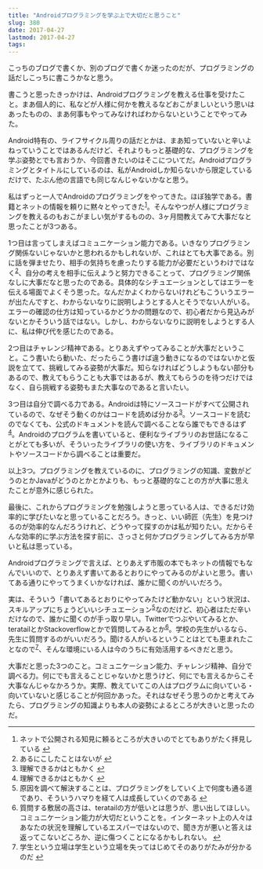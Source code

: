 ```yaml
---
title: "Androidプログラミングを学ぶ上で大切だと思うこと"
slug: 380
date: 2017-04-27
lastmod: 2017-04-27
tags: 
---
```


こっちのブログで書くか、別のブログで書くか迷ったのだが、プログラミングの話だしこっちに書こうかなと思う。

書こうと思ったきっかけは、Androidプログラミングを教える仕事を受けたこと。まあ個人的に、私などが人様に何かを教えるなどおこがましいという思いはあったものの、まあ何事もやってみなければわからないということでやってみた。

Android特有の、ライフサイクル周りの話だとかは、まあ知っていないと辛いよねっていうことではあるんだけど、それよりもっと基礎的な、プログラミングを学ぶ姿勢とでも言おうか、今回書きたいのはそこについてだ。Androidプログラミングとタイトルにしているのは、私がAndroidしか知らないから限定しているだけで、たぶん他の言語でも同じなんじゃないかなと思う。

私はずっと一人でAndroidのプログラミングをやってきた。ほぼ独学である。書籍とネットの情報を頼りに黙々とやってきた<sup id="fnref-380-1"><a href="#fn-380-1" class="jetpack-footnote">1</a></sup>。そんなやつが人様にプログラミングを教えるのもおこがましい気がするものの、3ヶ月間教えてみて大事だなと思ったことが3つある。

1つ目は言ってしまえばコミュニケーション能力である。いきなりプログラミング関係ないじゃないかと思われるかもしれないが、これはとても大事である。別に話を弾ませたり、相手の気持ちを慮ったりする能力が必要だというわけではなく<sup id="fnref-380-2"><a href="#fn-380-2" class="jetpack-footnote">2</a></sup>、自分の考えを相手に伝えようと努力できることって、プログラミング関係なしに大事だなと思ったのである。具体的なシチュエーションとしてはエラーを伝える場面でよくそう思った。なんだかよくわからないけれどもこういうエラーが出たんですと、わからないなりに説明しようとする人とそうでない人がいる。エラーの確認の仕方は知っているかどうかの問題なので、初心者だから見込みがないとかそういう話ではない。しかし、わからないなりに説明をしようとする人に、私は伸び代を感じたのである。

2つ目はチャレンジ精神である。とりあえずやってみることが大事だということ。こう書いたら動いた、だったらこう書けば違う動きになるのではないかと仮説を立てて、挑戦してみる姿勢が大事だ。知らなければどうしようもない部分もあるので、教えてもらうことも大事ではあるが、教えてもらうのを待つだけではなく、自ら挑戦する姿勢もまた大事なのであると言いたい。

3つ目は自分で調べる力である。Androidは特にソースコードがすべて公開されているので、なぜそう動くのかはコードを読めば分かる<sup id="fnref-380-3"><a href="#fn-380-3" class="jetpack-footnote">3</a></sup>。ソースコードを読むのでなくても、公式のドキュメントを読んで調べることなら誰でもできるはず<sup id="fnref-380-4"><a href="#fn-380-4" class="jetpack-footnote">4</a></sup>。Androidのプログラムを書いていると、便利なライブラリのお世話になることがとても多いが、そういったライブラリの使い方を、ライブラリのドキュメントやソースコードから調べることは重要だ。

以上3つ。プログラミングを教えているのに、プログラミングの知識、変数がどうのとかJavaがどうのとかとかよりも、もっと基礎的なことの方が大事に思えたことが意外に感じられた。

最後に、これからプログラミングを勉強しようと思っている人は、できるだけ効率的に学びたいなと思っていることだろう。きっと、いい師匠（先生）を見つけるのが効率的なんだろうけれど、どうやって探すのかは私が知りたい。だからそんな効率的に学ぶ方法を探す前に、さっさと何かプログラミングしてみる方が早いと私は思っている。

Androidプログラミングで言えば、とりあえず市販の本でもネットの情報でもなんでいいので、とりあえず書いてあるとおりにやってみるのがよいと思う。書いてある通りにやってうまくいかなければ、誰かに聞くのがいいだろう。

実は、そういう「書いてあるとおりにやってみたけど動かない」という状況は、スキルアップにちょうどいいシチュエーション<sup id="fnref-380-5"><a href="#fn-380-5" class="jetpack-footnote">5</a></sup>なのだけど、初心者はただ辛いだけなので、誰かに聞くのが手っ取り早い。Twitterでつぶやいてみるとか、teratailとかStackoverflowとかで質問してみるとか<sup id="fnref-380-6"><a href="#fn-380-6" class="jetpack-footnote">6</a></sup>。学校の先生がいるなら、先生に質問するのがいいだろう。聞ける人がいるということはとても恵まれたことなので<sup id="fnref-380-7"><a href="#fn-380-7" class="jetpack-footnote">7</a></sup>、そんな環境にいる人は今のうちに有効活用するべきだと思う。

大事だと思った3つのこと。コミュニケーション能力、チャレンジ精神、自分で調べる力。何にでも言えることじゃないかと思うけど、何にでも言えるからこそ大事なんじゃなかろうか。実際、教えていてこの人はプログラムに向いている・向いていないと感じることが何回かあった。それはなぜそう思うのかと考えてみたら、プログラミングの知識よりも本人の姿勢によるところが大きいと思ったのだ。

<div class="footnotes">
<hr />
<ol>
<li id="fn-380-1">
ネットで公開される知見に頼るところが大きいのでとてもありがたく拝見している&#160;<a href="#fnref-380-1">&#8617;</a>
</li>
<li id="fn-380-2">
あるにこしたことはないが&#160;<a href="#fnref-380-2">&#8617;</a>
</li>
<li id="fn-380-3">
理解できるかはともかく&#160;<a href="#fnref-380-3">&#8617;</a>
</li>
<li id="fn-380-4">
理解できるかはともかく&#160;<a href="#fnref-380-4">&#8617;</a>
</li>
<li id="fn-380-5">
原因を調べて解決することは、プログラミングをしていく上で何度も通る道であり、そういうハマりを経て人は成長していくのである&#160;<a href="#fnref-380-5">&#8617;</a>
</li>
<li id="fn-380-6">
質問する敷居の高さは、teratailの方が低いとは思うが、思い出してほしい。コミュニケーション能力が大切だということを。インターネット上の人々はあなたの状況を理解しているエスパーではないので、聞き方が悪いと答えは返ってこないどころか、逆に傷つくことになるかもしれない。&#160;<a href="#fnref-380-6">&#8617;</a>
</li>
<li id="fn-380-7">
学生という立場は学生という立場を失ってはじめてそのありがたみが分かるのだ&#160;<a href="#fnref-380-7">&#8617;</a>
</li>
</ol>
</div>

  